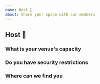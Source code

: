 ```yaml
---
name: Host 🏡
about: Share your space with our members
---
```


## Host 🏡

### What is your venue's capacity

### Do you have security restrictions

### Where can we find you